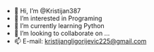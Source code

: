 - 👋 Hi, I’m @Kristijan387
- 👀 I’m interested in Programing
- 🌱 I’m currently learning Python
- 💞 I’m looking to collaborate on ...
- 📫 E-mail: kristijangligorijevic225@gmail.com

<!---
Kristijan387/Kristijan387 is a ✨ special ✨ repository because its `README.md` (this file) appears on your GitHub profile.
You can click the Preview link to take a look at your changes.
--->
